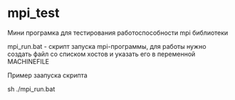 # mpi_test
Мини програмка для тестирования работоспособности mpi библиотеки

mpi_run.bat - скрипт запуска mpi-программы, для работы нужно создать файл со списком хостов
и указать его в переменной MACHINEFILE

Пример заапуска скрипта

sh ./mpi_run.bat
